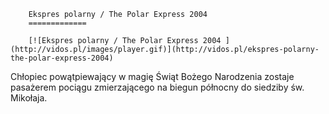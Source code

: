 
        Ekspres polarny / The Polar Express 2004 
        =============
        
        [![Ekspres polarny / The Polar Express 2004 ](http://vidos.pl/images/player.gif)](http://vidos.pl/ekspres-polarny-the-polar-express-2004)
        
        
 Chłopiec powątpiewający w magię Świąt Bożego Narodzenia zostaje pasażerem pociągu zmierzającego na biegun północny do siedziby św. Mikołaja.
    
